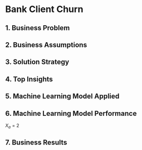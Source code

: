 # Bank Client Churn

## 1. Business Problem

## 2. Business Assumptions

## 3. Solution Strategy

## 4. Top Insights

## 5. Machine Learning Model Applied

## 6. Machine Learning Model Performance
$X_a = 2$


## 7. Business Results

